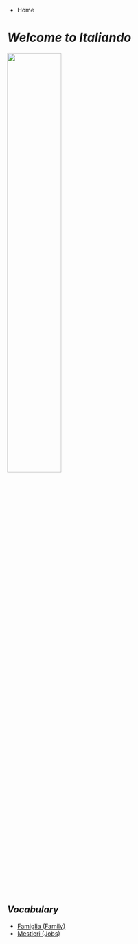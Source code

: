 <ul class="breadcrumb">
  <li>Home</li>
  </ul>
  
  

<h1><i><strong>Welcome to Italiando</strong></i></h1>

<img src="https://c1.staticflickr.com/1/219/482815089_0860b38e34_b.jpg" width="50%" >

<h2><i>Vocabulary</i></h2>

<ul>
<li><a href="https://oscartuli.github.io/Italiando/Famiglia.html">Famiglia (Family)</a></li>
<li><a href="https://oscartuli.github.io/Italiando/Mestieri.html">Mestieri (Jobs)</a></li> </ul>
